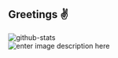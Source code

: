 ## Greetings ✌️

<!--
**Brunoaqu/Brunoaqu** is a ✨ _special_ ✨ repository because its `README.md` (this file) appears on your GitHub profile.

Here are some ideas to get you started:

- 🔭 I’m currently working on ...
- 🌱 I’m currently learning ...
- 👯 I’m looking to collaborate on ...
- 🤔 I’m looking for help with ...
- 💬 Ask me about ...
- 📫 How to reach me: ...
- 😄 Pronouns: ...
- ⚡ Fun fact: ...
-->

![github-stats](https://github-readme-stats.vercel.app/api?username=BrunoAqu&&show_icons=true&title_color=070400&icon_color=7F34B5&text_color=7F34B5&bg_color=FFFFFF)
<br>
![enter image description here](https://github-readme-stats.vercel.app/api/top-langs/?username=Brunoaqu&theme=light&hide_langs_below=1&title_color=070400)
